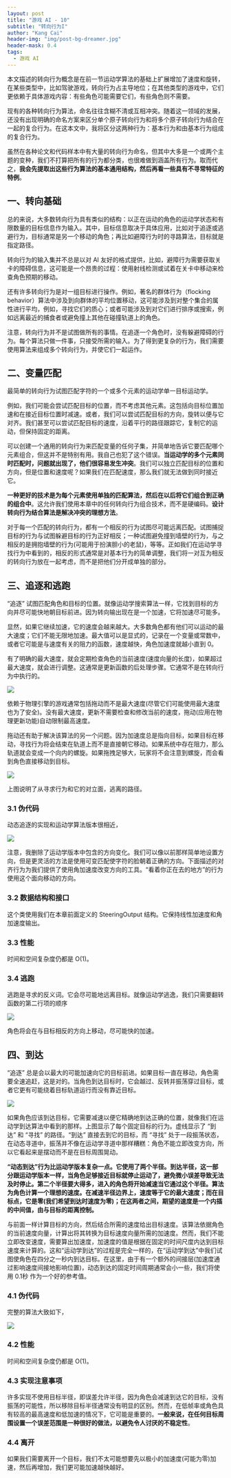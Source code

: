 ```yaml
---
layout: post
title: "游戏 AI - 10"
subtitle: "转向行为I"
author: "Kang Cai"
header-img: "img/post-bg-dreamer.jpg"
header-mask: 0.4
tags:
  - 游戏 AI
---
```


本文描述的转向行为概念是在前一节运动学算法的基础上扩展增加了速度和旋转，在某些类型中，比如驾驶游戏，转向行为占主导地位；在其他类型的游戏中，它们更依赖于具体游戏内容：有些角色可能需要它们，有些角色则不需要。

现有的各种转向行为算法，命名往往含糊不清或互相冲突。随着这一领域的发展，还没有出现明确的命名方案来区分单个原子转向行为和将多个原子转向行为结合在一起的复合行为。在这本文中，我将区分这两种行为：基本行为和由基本行为组成的复合行为。

虽然在各种论文和代码样本中有大量的转向行为命名，但其中大多是一个或两个主题的变种，我们不打算把所有的行为都分类，也很难做到涵盖所有行为。取而代之，**我会先提取出这些行为算法的基本通用结构，然后再看一些具有不寻常特征的特例**。

## 一、转向基础

总的来说，大多数转向行为具有类似的结构：以正在运动的角色的运动学状态和有限数量的目标信息作为输入。其中，目标信息取决于具体应用，比如对于追逐或逃避行为，目标通常是另一个移动的角色；再比如避障行为时的寻路算法，目标就是指定路径。

转向行为的输入集并不总是以对 AI 友好的格式提供，比如，避障行为需要获取关卡的障碍信息，这可能是一个昂贵的过程：使用射线检测或试着在关卡中移动来检查角色预期的移动。

还有许多转向行为是对一组目标进行操作。例如，著名的群体行为（flocking behavior）算法中涉及到向群体的平均位置移动，这可能涉及到对整个集合的属性进行平均，例如，寻找它们的质心；或者可能涉及到对它们进行排序或搜索，例如远离最近的捕食者或避免撞上其他在碰撞轨道上的角色。

注意，转向行为并不是试图做所有的事情。在追逐一个角色时，没有躲避障碍的行为。每个算法只做一件事，只接受所需的输入。为了得到更复杂的行为，我们需要使用算法来组成多个转向行为，并使它们一起运作。

## 二、变量匹配

最简单的转向行为试图匹配字符的一个或多个元素的运动学单一目标运动学。

例如，我们可能会尝试匹配目标的位置，而不考虑其他元素。这包括向目标位置加速和在接近目标位置时减速。或者，我们可以尝试匹配目标的方向，旋转以便与它对齐。我们甚至可以尝试匹配目标的速度，沿着平行的路径跟踪它，复制它的运动，但保持固定的距离。

可以创建一个通用的转向行为来匹配变量的任何子集，并简单地告诉它要匹配哪个元素组合，但这并不是特别有用。我自己也犯了这个错误。**当运动学的多个元素同时匹配时，问题就出现了，他们很容易发生冲突**。我们可以独立匹配目标的位置和方向，但是位置和速度呢？如果我们在匹配速度，那么我们就无法做到同时接近它。

**一种更好的技术是为每个元素使用单独的匹配算法，然后在以后将它们组合到正确的组合中**。这允许我们使用本章中的任何转向行为组合技术，而不是硬编码。**设计转向行为结合算法是解决冲突的理想方法**。

对于每一个匹配的转向行为，都有一个相反的行为试图尽可能远离匹配。试图捕捉目标的行为与试图躲避目标的行为正好相反；一种试图避免撞到墙壁的行为，与之相反的是拥抱墙壁的行为(可能用于扮演胆小的老鼠)，等等。正如我们在运动学寻找行为中看到的，相反的形式通常是对基本行为的简单调整，我们将一对互为相反的转向行为放在一起考虑，而不是把他们分开成单独的部分。

## 三、追逐和逃跑

“追逐” 试图匹配角色和目标的位置。就像运动学搜索算法一样，它找到目标的方向并尽可能快地朝目标前进。因为转向输出现在是一个加速，它将加速尽可能多。

显然，如果它继续加速，它的速度会越来越大。大多数角色都有他们可以运动的最大速度；它们不能无限地加速。最大值可以是显式的，记录在一个变量或常数中，或者它可能是与速度有关的阻力的函数，速度越快，角色加速度就越小直到 0。

有了明确的最大速度，就会定期检查角色的当前速度(速度向量的长度)，如果超过最大速度，就会进行调整。这通常是更新函数的后处理步骤。它通常不是在转向行为中执行的。

<img src="https://kangcai.github.io/img/in-post/post-gameai/10.1.PNG"/>

依赖于物理引擎的游戏通常包括拖动而不是最大速度(尽管它们可能使用最大速度也为了安全)。没有最大速度，更新不需要检查和修改当前的速度，拖动(应用在物理更新功能)自动限制最高速度。

拖动还有助于解决该算法的另一个问题。因为加速度总是指向目标，如果目标在移动，寻找行为将会结束在轨道上而不是直接朝它移动。如果系统中存在阻力，那么轨道就会变成一个向内的螺旋。如果拖拽足够大，玩家将不会注意到螺旋，而会看到角色直接移动到目标。

<img src="https://kangcai.github.io/img/in-post/post-gameai/10.2.PNG"/>

上图说明了从寻求行为和它的对立面，逃离的路径。

### 3.1 伪代码

动态追逐的实现和运动学算法版本很相近，

<img src="https://kangcai.github.io/img/in-post/post-gameai/10.3.PNG"/>

注意，我删除了运动学版本中包含的方向变化。我们可以像以前那样简单地设置方向，但是更灵活的方法是使用可变匹配使字符的脸朝着正确的方向。下面描述的对齐行为为我们提供了使用角加速度改变方向的工具。“看着你正在去的地方”的行为使用这个面向移动的方向。

### 3.2 数据结构和接口

这个类使用我们在本章前面定义的 SteeringOutput 结构。它保持线性加速度和角加速度输出。

### 3.3 性能

时间和空间复杂度仍都是 O(1)。

### 3.4 逃跑

逃跑是寻求的反义词。它会尽可能地远离目标。就像运动学逃逸，我们只需要翻转函数的第二行项的顺序

<img src="https://kangcai.github.io/img/in-post/post-gameai/10.4.PNG"/>

角色将会在与目标相反的方向上移动，尽可能快的加速。

## 四、到达

“追逐” 总是会以最大的可能加速向它的目标前进。如果目标一直在移动，角色需要全速追赶，这是对的。当角色到达目标时，它会越过、反转并振荡穿过目标，或者它更有可能绕着目标轨道运行而没有靠近目标。

<img src="https://kangcai.github.io/img/in-post/post-gameai/10.5.PNG"/>

如果角色应该到达目标，它需要减速以便它精确地到达正确的位置，就像我们在运动学到达算法中看到的那样。上图显示了每个固定目标的行为。虚线显示了 “到达” 和 “寻找” 的路径。“到达” 直接去到它的目标，而 “寻找” 处于一段振荡状态，在动态寻道中，振荡并不像在运动学寻道中那样糟糕：角色不能立即改变方向，所以它看起来是摆动而不是在目标周围晃动。

**“动态到达”行为比运动学版本复杂一点。它使用了两个半径。到达半径，这一部分跟运动学版本一样，当角色足够接近目标就停止运动了，避免微小误差导致无法及时停止。第二个半径要大得多，进入的角色将开始减速当它通过这个半径。算法为角色计算一个理想的速度。在减速半径边界上，速度等于它的最大速度；而在目标点，它是零(我们希望到达时速度为零)；在这两者之间，期望的速度是一个内插的中间值，由与目标的距离控制。**

与前面一样计算目标的方向，然后结合所需的速度给出目标速度。该算法依据角色的当前速度向量，计算出将其转换为目标速度向量所需的加速度。然而，我们不能立即改变速度，需要算出加速度，加速度的值是根据在固定的时间尺度内达到目标速度来计算的。这和“运动学到达”的过程是完全一样的，在“运动学到达”中我们试图使角色在四分之一秒内到达目标。在这里，由于有一个额外的间接层(加速度通过影响速度间接地影响位置)，动态到达的固定时间周期通常会小一些，我们将使用 0.1秒 作为一个好的参考值。

### 4.1 伪代码

完整的算法大致如下，

<img src="https://kangcai.github.io/img/in-post/post-gameai/10.6.PNG"/>

### 4.2 性能

时间和空间复杂度仍都是 O(1)。

### 4.3 实现注意事项

许多实现不使用目标半径，即误差允许半径，因为角色会减速到达它的目标，没有振荡的可能性，所以移除目标半径通常没有明显的区别。然而，在低帧率或角色具有较高的最高速度和低加速的情况下，它可能是重要的。**一般来说，在任何目标周围设置一个误差范围是一种很好的做法，以避免令人讨厌的不稳定性**。

### 4.4 离开

如果我们需要离开一个目标，我们不太可能想要先以极小的加速度(可能为零)加速，然后再增加，我们更可能加速越快越好。